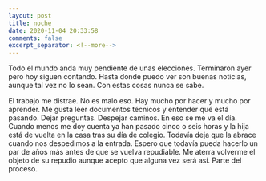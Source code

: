 ```yaml
---
layout: post
title: noche
date: 2020-11-04 20:33:58
comments: false
excerpt_separator: <!--more-->
---
```


Todo el mundo anda muy pendiente de unas elecciones. Terminaron ayer pero hoy siguen contando. Hasta donde puedo ver son buenas noticias, aunque tal vez no lo sean. Con estas cosas nunca se sabe. 

El trabajo me distrae. No es malo eso. Hay mucho por hacer y mucho por aprender. Me gusta leer documentos técnicos y entender qué está pasando. Dejar preguntas. Despejar caminos. En eso se me va el día. Cuando menos me doy cuenta ya han pasado cinco o seis horas y la hija está de vuelta en la casa tras su día de colegio. Todavía deja que la abrace cuando nos despedimos a la entrada. Espero que todavía pueda hacerlo un par de años más antes de que se vuelva repudiable. Me aterra volverme el objeto de su repudio aunque acepto que alguna vez será así. Parte del proceso. 

